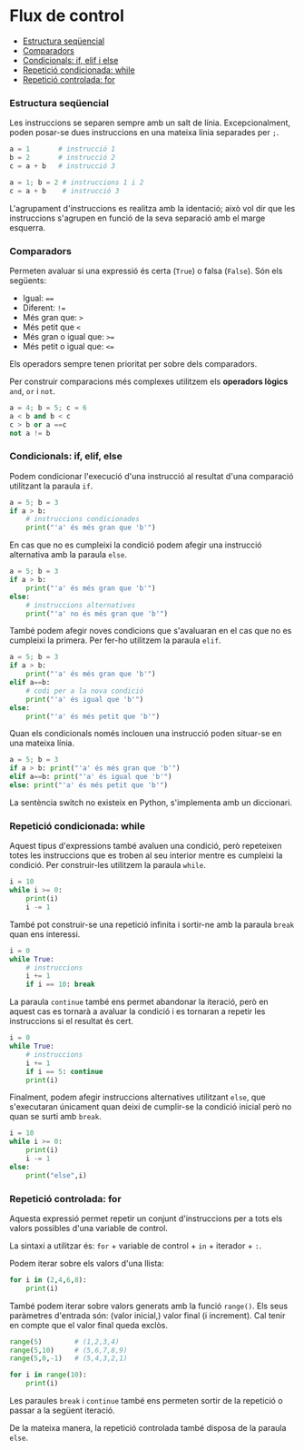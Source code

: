 # Flux de control

* [Estructura seqüencial](#estructura-seqencial)
* [Comparadors](#comparadors)
* [Condicionals: if, elif i else](#condicionals-if-elif-else)
* [Repetició condicionada: while](#repetici-condicionada-while)
* [Repetició controlada: for](#repetici-controlada-for)

### Estructura seqüencial

Les instruccions se separen sempre amb un salt de línia.
Excepcionalment, poden posar-se dues instruccions en una mateixa línia separades per `;`.
```python
a = 1       # instrucció 1
b = 2       # instrucció 2
c = a + b   # instrucció 3
```
```python
a = 1; b = 2 # instruccions 1 i 2
c = a + b    # instrucció 3
```
L'agrupament d'instruccions es realitza amb la identació; això vol dir que les instruccions s'agrupen en funció de la seva
separació amb el marge esquerra.

### Comparadors

Permeten avaluar si una expressió és certa (`True`) o falsa (`False`).
Són els següents:

* Igual: `==`
* Diferent: `!=`
* Més gran que: `>`
* Més petit que `<`
* Més gran o igual que: `>=`
* Més petit o igual que: `<=`

Els operadors sempre tenen prioritat per sobre dels comparadors.

Per construir comparacions més complexes utilitzem els **operadors lògics** `and`, `or` i `not`.
```python
a = 4; b = 5; c = 6
a < b and b < c
c > b or a ==c
not a != b
```


### Condicionals: if, elif, else

Podem condicionar l'execució d'una instrucció al resultat d'una comparació utilitzant la paraula `if`.

```python
a = 5; b = 3
if a > b:
    # instruccions condicionades
    print("'a' és més gran que 'b'")
```

En cas que no es cumpleixi la condició podem afegir una instrucció alternativa amb la paraula `else`.

```python
a = 5; b = 3
if a > b:
    print("'a' és més gran que 'b'")
else:
    # instruccions alternatives
    print("'a' no és més gran que 'b'")
```

També podem afegir noves condicions que s'avaluaran en el cas que no es cumpleixi la primera.
Per fer-ho utilitzem la paraula `elif`.

```python
a = 5; b = 3
if a > b:
    print("'a' és més gran que 'b'")
elif a==b:
    # codi per a la nova condició
    print("'a' és igual que 'b'")
else:
    print("'a' és més petit que 'b'")
```

Quan els condicionals només inclouen una instrucció poden situar-se en una mateixa línia.
```python
a = 5; b = 3
if a > b: print("'a' és més gran que 'b'")
elif a==b: print("'a' és igual que 'b'")
else: print("'a' és més petit que 'b'")
```

La sentència switch no existeix en Python, s'implementa amb un diccionari.

### Repetició condicionada: while

Aquest tipus d'expressions també avaluen una condició, però repeteixen totes les instruccions que es troben al seu interior mentre es cumpleixi la condició. 
Per construir-les utilitzem la paraula `while`.
```python
i = 10
while i >= 0:
    print(i)
    i -= 1 
```

També pot construir-se una repetició infinita i sortir-ne amb la paraula `break` quan ens interessi.
```python
i = 0
while True:
    # instruccions
    i += 1
    if i == 10: break
```

La paraula `continue` també ens permet abandonar la iteració, però en aquest cas es tornarà a avaluar la condició i es 
tornaran a repetir les instruccions si el resultat és cert. 

```python
i = 0
while True:
    # instruccions
    i += 1
    if i == 5: continue
    print(i)
```

Finalment, podem afegir instruccions alternatives utilitzant `else`, que s'executaran únicament quan deixi de cumplir-se 
la condició inicial però no quan se surti amb `break`.
```python
i = 10
while i >= 0:
    print(i)
    i -= 1
else:
    print("else",i)
```

### Repetició controlada: for

Aquesta expressió permet repetir un conjunt d'instruccions per a tots els valors possibles d'una variable de control.

La sintaxi a utilitzar és: `for` + variable de control + `in` + iterador + `:`.

Podem iterar sobre els valors d'una llista:
```python
for i in (2,4,6,8):
    print(i)
```

També podem iterar sobre valors generats amb la funció `range()`.
Els seus paràmetres d'entrada són: (valor inicial,) valor final (i increment).
Cal tenir en compte que el valor final queda exclòs.
```python
range(5)        # (1,2,3,4)
range(5,10)     # (5,6,7,8,9)
range(5,0,-1)   # (5,4,3,2,1)
```

```python
for i in range(10):
    print(i)
```

Les paraules `break` i `continue` també ens permeten sortir de la repetició o passar a la següent iteració.

De la mateixa manera, la repetició controlada també disposa de la paraula `else`.



